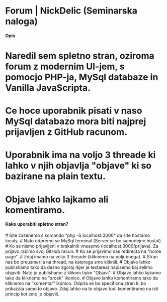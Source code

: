 # Forum | NickDelic (Seminarska naloga)

<h4>Opis</h4>

# Naredil sem spletno stran, oziroma forum z modernim UI-jem, s pomocjo PHP-ja, MySql databaze in Vanilla JavaScripta.

# Ce hoce uporabnik pisati v naso MySql databazo mora biti najprej prijavljen z GitHub racunom.

# Uporabnik ima na voljo 3 threade ki lahko v njih objavlja "objave" ki so bazirane na plain textu.

# Objave lahko lajkamo ali komentiramo.

<h4>Kako uporabiti spletno stran?</h4>
# Site zazenemo s komando "php -S localhost:3000" da site hostamo localy.
# Nato odpremo se MySql terminal (Server se bo samodejno hostal).
# Ko se nismo prijavljeni v brskalnik vnesemo (localhost:3000/prijava). Za prijavo rabimo svoj GitHub racun.
# Ko se prijavimo nas redirecta na "home page".
# Zdaj imamo na voljo 3 threade (kliknemo na poljubnega).
# Stran nas bo preusmerila na thread, na katerega smo kliknili.
# Objavo lahko publishamo tako da desno zgoraj (kjer je textarea) napisemo kaj zelimo objaviti. Nato jo publishamo z klikom tipke "Objavi".
# Objavo lahko lajkamo tako da kliknemo na "srcek" ikonico.
# Objavo lahko komentiramo tako da kliknemo na "komentar" ikonico. Odprla se bo specificna stran ki bo prikazala samo to objavo. Zdaj lahko na to objavo tudi komentiramo na isti princip kot smo jo objavili.
